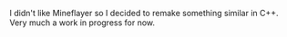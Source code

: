 I didn't like Mineflayer so I decided to remake something similar in C++. Very much a work in progress for now.

